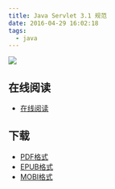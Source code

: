 ```yaml
---
title: Java Servlet 3.1 规范
date: 2016-04-29 16:02:18
tags:
  - java
---
```


![](https://ek8whxe.cloudimg.io/s/width/226/https://www.gitbook.com/cover/book/waylau/servlet-3-1-specification.jpg)

<!--more-->

## 在线阅读 ##

+ [在线阅读](https://www.gitbook.com/book/waylau/servlet-3-1-specification/details)

## 下载 ##

+ [PDF格式](https://www.gitbook.com/download/pdf/book/waylau/servlet-3-1-specification)
+ [EPUB格式](https://www.gitbook.com/download/epub/book/waylau/servlet-3-1-specification)
+ [MOBI格式](https://www.gitbook.com/download/mobi/book/waylau/servlet-3-1-specification)
